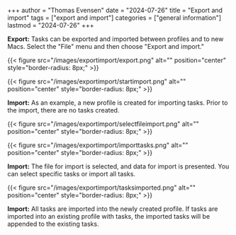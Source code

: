 +++
author = "Thomas Evensen"
date = "2024-07-26"
title =  "Export and import"
tags = ["export and import"]
categories = ["general information"]
lastmod = "2024-07-26"
+++

**Export:** Tasks can be exported and imported between profiles and to new Macs. Select the "File" menu
and then choose "Export and import."

{{< figure src="/images/exportimport/export.png" alt="" position="center" style="border-radius: 8px;" >}}

{{< figure src="/images/exportimport/startimport.png" alt="" position="center" style="border-radius: 8px;" >}}

**Import:** As an example, a new profile is created for importing tasks. Prior to the import, there are no tasks created.

{{< figure src="/images/exportimport/selectfileimport.png" alt="" position="center" style="border-radius: 8px;" >}}

{{< figure src="/images/exportimport/importtasks.png" alt="" position="center" style="border-radius: 8px;" >}}

**Import:** The file for import is selected, and data for import is presented. You can select specific tasks or import all tasks.

{{< figure src="/images/exportimport/tasksimported.png" alt="" position="center" style="border-radius: 8px;" >}}

**Import:** All tasks are imported into the newly created profile. If tasks are imported into an existing profile with tasks,
the imported tasks will be appended to the existing tasks.
